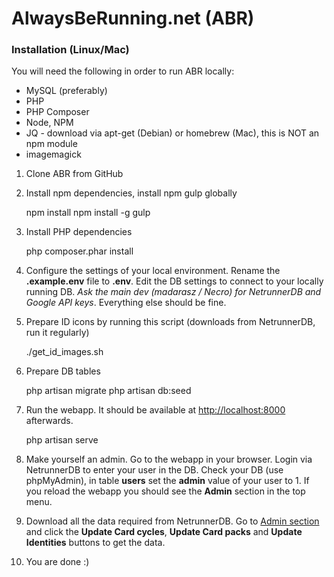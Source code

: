 # AlwaysBeRunning.net (ABR)

### Installation (Linux/Mac)

You will need the following in order to run ABR locally:
- MySQL (preferably)
- PHP
- PHP Composer
- Node, NPM
- JQ - download via apt-get (Debian) or homebrew (Mac), this is NOT an npm module
- imagemagick

1. Clone ABR from GitHub
2. Install npm dependencies, install npm gulp globally

    npm install
    npm install -g gulp

3. Install PHP dependencies

    php composer.phar install

4. Configure the settings of your local environment. Rename the **.example.env** file to **.env**. Edit the DB settings to connect to your locally running DB. *Ask the main dev (madarasz / Necro) for NetrunnerDB and Google API keys*. Everything else should be fine.
5. Prepare ID icons by running this script (downloads from NetrunnerDB, run it regularly)

    ./get_id_images.sh

6. Prepare DB tables

    php artisan migrate
    php artisan db:seed

7. Run the webapp. It should be available at [http://localhost:8000](http://localhost:8000) afterwards.

    php artisan serve

8. Make yourself an admin. Go to the webapp in your browser. Login via NetrunnerDB to enter your user in the DB. Check your DB (use phpMyAdmin), in table **users** set the **admin** value of your user to 1. If you reload the webapp you should see the **Admin** section in the top menu.

9. Download all the data required from NetrunnerDB. Go to [Admin section](http://localhost:8000/admin) and click the **Update Card cycles**, **Update Card packs** and **Update Identities** buttons to get the data.

10. You are done :)